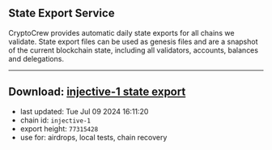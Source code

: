 ## State Export Service
CryptoCrew provides automatic daily state exports for all chains we validate. State export files can be used as genesis files and are a snapshot of the current blockchain state, including all validators, accounts, balances and delegations.

---
**Download: [injective-1 state export](https://dl-eu2.ccvalidators.com/SERVICE/injective/injective-1_export_77315428.json)**
---

- last updated: Tue Jul 09 2024 16:11:20
- chain id: `injective-1`
- export height: `77315428`
- use for: airdrops, local tests, chain recovery
